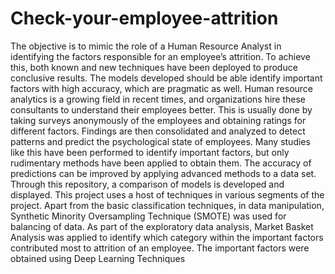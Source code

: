 # Check-your-employee-attrition
The objective is to mimic the role of a Human Resource Analyst in identifying the factors responsible for an employee’s attrition. To achieve this, both known and new techniques have been deployed to produce conclusive results. The models developed should be able identify important factors with high accuracy, which are pragmatic as well. 
Human resource analytics is a growing field in recent times, and organizations hire these consultants to understand their employees better. This is usually done by taking surveys anonymously of the employees and obtaining ratings for different factors. Findings are then consolidated and analyzed to detect patterns and predict the psychological state of employees. Many studies like this have been performed to identify important factors, but only rudimentary methods have been applied to obtain them. The accuracy of predictions can be improved by applying advanced methods to a data set. Through this repository, a comparison of models is developed and displayed. 
This project uses a host of techniques in various segments of the project. Apart from the basic classification techniques, in data manipulation, Synthetic Minority Oversampling Technique (SMOTE) was used for balancing of data. As part of the exploratory data analysis, Market Basket Analysis was applied to identify which category within the important factors contributed most to attrition of an employee. The important factors were obtained using Deep Learning Techniques
